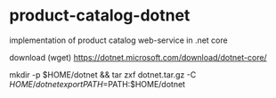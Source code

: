 # product-catalog-dotnet
implementation of product catalog web-service in .net core

download (wget) https://dotnet.microsoft.com/download/dotnet-core/

mkdir -p $HOME/dotnet && tar zxf dotnet.tar.gz -C $HOME/dotnet
export PATH=$PATH:$HOME/dotnet
